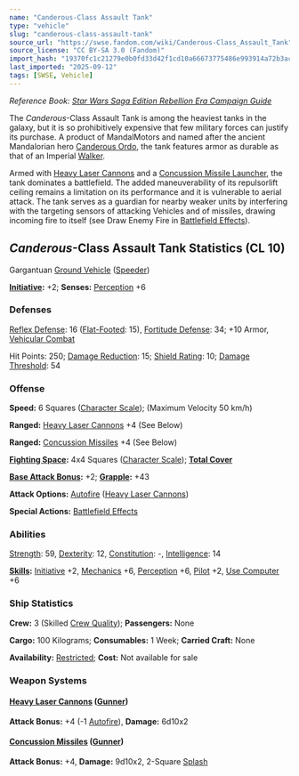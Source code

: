 ```yaml
---
name: "Canderous-Class Assault Tank"
type: "vehicle"
slug: "canderous-class-assault-tank"
source_url: "https://swse.fandom.com/wiki/Canderous-Class_Assault_Tank"
source_license: "CC BY-SA 3.0 (Fandom)"
import_hash: "19370fc1c21279e0b0fd33d42f1cd10a66673775486e993914a72b3ac24e8bbf"
last_imported: "2025-09-12"
tags: [SWSE, Vehicle]
---
```

*Reference Book: [Star Wars Saga Edition Rebellion Era Campaign Guide](https://swse.fandom.com/wiki/Star_Wars_Saga_Edition_Rebellion_Era_Campaign_Guide)*

The *Canderous*-Class Assault Tank is among the heaviest tanks in the galaxy, but it is so prohibitively expensive that few military forces can justify its purchase. A product of MandalMotors and named after the ancient Mandalorian hero [Canderous Ordo](https://swse.fandom.com/wiki/Canderous_Ordo), the tank features armor as durable as that of an Imperial [Walker](https://swse.fandom.com/wiki/Walker).

Armed with [Heavy Laser Cannons](https://swse.fandom.com/wiki/Heavy_Laser_Cannons) and a [Concussion Missile Launcher](https://swse.fandom.com/wiki/Concussion_Missile_Launcher), the tank dominates a battlefield. The added maneuverability of its repulsorlift ceiling remains a limitation on its performance and it is vulnerable to aerial attack. The tank serves as a guardian for nearby weaker units by interfering with the targeting sensors of attacking Vehicles and of missiles, drawing incoming fire to itself (see Draw Enemy Fire in [Battlefield Effects](https://swse.fandom.com/wiki/Battlefield_Effects)).

## *Canderous*-Class Assault Tank Statistics (CL 10)
Gargantuan [Ground Vehicle](https://swse.fandom.com/wiki/Ground_Vehicle) ([Speeder](https://swse.fandom.com/wiki/Speeder))

**[Initiative](https://swse.fandom.com/wiki/Initiative):** +2; **Senses:** [Perception](https://swse.fandom.com/wiki/Perception) +6
### Defenses
[Reflex Defense](https://swse.fandom.com/wiki/Reflex_Defense_(Vehicles)): 16 ([Flat-Footed](https://swse.fandom.com/wiki/Flat-Footed): 15), [Fortitude Defense](https://swse.fandom.com/wiki/Fortitude_Defense_(Vehicles)): 34; +10 Armor, [Vehicular Combat](https://swse.fandom.com/wiki/Vehicular_Combat)

Hit Points: 250; [Damage Reduction](https://swse.fandom.com/wiki/Damage_Reduction): 15; [Shield Rating](https://swse.fandom.com/wiki/Shield_Rating): 10; [Damage Threshold](https://swse.fandom.com/wiki/Damage_Threshold_(Vehicles)): 54
### Offense
**Speed:** 6 Squares ([Character Scale](https://swse.fandom.com/wiki/Character_Scale)); (Maximum Velocity 50 km/h)

**Ranged:** [Heavy Laser Cannons](https://swse.fandom.com/wiki/Heavy_Laser_Cannons) +4 (See Below)

**Ranged:** [Concussion Missiles](https://swse.fandom.com/wiki/Concussion_Missiles) +4 (See Below)

**[Fighting Space](https://swse.fandom.com/wiki/Fighting_Space):** 4x4 Squares ([Character Scale](https://swse.fandom.com/wiki/Character_Scale)); **[Total Cover](https://swse.fandom.com/wiki/Total_Cover)**

**[Base Attack Bonus](https://swse.fandom.com/wiki/Base_Attack_Bonus):** +2; **[Grapple](https://swse.fandom.com/wiki/Grapple):** +43

**Attack Options:** [Autofire](https://swse.fandom.com/wiki/Autofire_(Vehicle_Combat)) ([Heavy Laser Cannons](https://swse.fandom.com/wiki/Heavy_Laser_Cannons))

**Special Actions:** [Battlefield Effects](https://swse.fandom.com/wiki/Battlefield_Effects)
### Abilities
[Strength](https://swse.fandom.com/wiki/Strength): 59, [Dexterity](https://swse.fandom.com/wiki/Dexterity): 12, [Constitution](https://swse.fandom.com/wiki/Constitution): -, [Intelligence](https://swse.fandom.com/wiki/Intelligence): 14

**[Skills](https://swse.fandom.com/wiki/Skills):** [Initiative](https://swse.fandom.com/wiki/Initiative) +2, [Mechanics](https://swse.fandom.com/wiki/Mechanics) +6, [Perception](https://swse.fandom.com/wiki/Perception) +6, [Pilot](https://swse.fandom.com/wiki/Pilot) +2, [Use Computer](https://swse.fandom.com/wiki/Use_Computer) +6
### Ship Statistics
**Crew:** 3 (Skilled [Crew Quality](https://swse.fandom.com/wiki/Crew_Quality)); **Passengers:** None

**Cargo:** 100 Kilograms; **Consumables:** 1 Week; **Carried Craft:** None

**Availability:** [Restricted](https://swse.fandom.com/wiki/Restricted); **Cost:** Not available for sale
### Weapon Systems
#### **[Heavy Laser Cannons](https://swse.fandom.com/wiki/Heavy_Laser_Cannons) ([Gunner](https://swse.fandom.com/wiki/Gunner))**
**Attack Bonus:** +4 (-1 [Autofire](https://swse.fandom.com/wiki/Autofire_(Vehicle_Combat))), **Damage:** 6d10x2

#### **[Concussion Missiles](https://swse.fandom.com/wiki/Concussion_Missiles) ([Gunner](https://swse.fandom.com/wiki/Gunner))**
**Attack Bonus:** +4, **Damage:** 9d10x2, 2-Square [Splash](https://swse.fandom.com/wiki/Splash)
